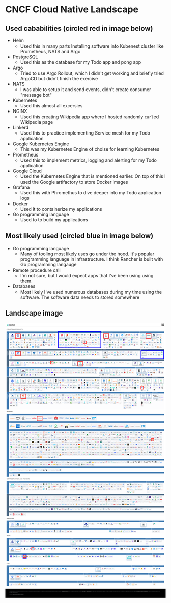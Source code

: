 # CNCF Cloud Native Landscape

## Used cababilities (circled red in image below)

- Helm
  - Used this in many parts Installing software into Kubenest cluster like Prometheus, NATS and Argo
- PostgreSQL
  - Used this as the database for my Todo app and pong app
- Argo
  - Tried to use Argo Rollout, which I didn't get working and briefly tried ArgoCD but didn't finish the exercise
- NATS
  - I was able to setup it and send events, didn't create consumer "message bot"
- Kubernetes
  - Used this almost all excersies
- NGINX
  - Used this creating Wikipedia app where I hosted randomly `curl`ed Wikipedia page
- Linkerd
  - Used this to practice implementing Service mesh for my Todo application
- Google Kubernetes Engine
  - This was my Kubernetes Engine of choise for learning Kubernetes
- Prometheus
  - Used this to implement metrics, logging and alerting for my Todo application
- Google Cloud
  - Used the Kubernetes Engine that is mentioned earlier. On top of this I used the Google artifactory to store Docker images
- Grafana
  - Used this with Phromethus to dive deeper into my Todo application logs
- Docker
  - Used it to containerize my applications
- Go programming language
  - Used to to build my applications

## Most likely used (circled blue in image below)

- Go programming language
  - Many of tooling most likely uses go under the hood. It's popular programming language in infrastructure. I think Rancher is built with Go programming langauge
- Remote procedure call
  - I'm not sure, but I would expect apps that I've been using using them.
- Databases
  - Most likely I've used numerous databases during my time using the software. The software data needs to stored somewhere

## Landscape image

![CNCF Landscape](/part5/exercise5.08.png)
